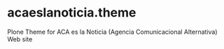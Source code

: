 # acaeslanoticia.theme
Plone Theme for ACA es la Noticia (Agencia Comunicacional Alternativa) Web site
